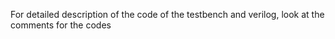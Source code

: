 For detailed description of the code of the testbench and verilog, look at the comments for the codes